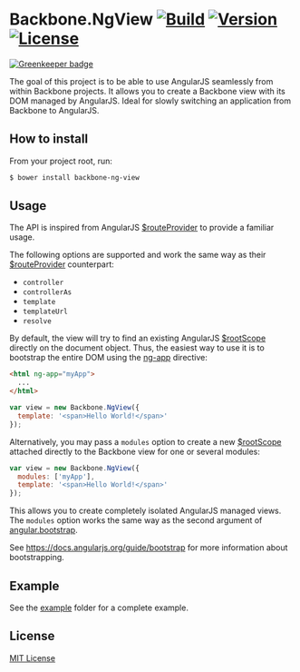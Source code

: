 # Backbone.NgView [![Build][build-image]][build-url] [![Version][version-image]][version-url] [![License][license-image]][license-url]

[![Greenkeeper badge](https://badges.greenkeeper.io/rochdev/backbone-ng-view.svg)](https://greenkeeper.io/)

The goal of this project is to be able to use AngularJS seamlessly from within Backbone projects. It allows you to create a Backbone view with its DOM managed by AngularJS. Ideal for slowly switching an application from Backbone to AngularJS.

## How to install

From your project root, run:

```sh
$ bower install backbone-ng-view
```

## Usage

The API is inspired from AngularJS [$routeProvider][route-provider-url] to provide a familiar usage.

The following options are supported and work the same way as their [$routeProvider][route-provider-url] counterpart:

  * `controller`
  * `controllerAs`
  * `template`
  * `templateUrl`
  * `resolve`

By default, the view will try to find an existing AngularJS [$rootScope][root-scope-url] directly on the document object. Thus, the easiest way to use it is to bootstrap the entire DOM using the [ng-app][ng-app-url] directive:

```html
<html ng-app="myApp">
  ...
</html>
```

```javascript
var view = new Backbone.NgView({
  template: '<span>Hello World!</span>'
});
```

Alternatively, you may pass a `modules` option to create a new [$rootScope][root-scope-url] attached directly to the Backbone view for one or several modules:

```javascript
var view = new Backbone.NgView({
  modules: ['myApp'],
  template: '<span>Hello World!</span>'
});
```

This allows you to create completely isolated AngularJS managed views. The `modules` option works the same way as the second argument of [angular.bootstrap][bootstrap-url].

See https://docs.angularjs.org/guide/bootstrap for more information about bootstrapping.

## Example

See the [example](example) folder for a complete example.

## License

[MIT License][license-url]

[angular-url]: https://angularjs.org
[backbone-url]: http://backbonejs.org
[bootstrap-url]: https://docs.angularjs.org/api/ng/function/angular.bootstrap
[build-image]: http://img.shields.io/travis/rochdev/backbone-ng-view.svg?style=flat-square
[build-url]: https://travis-ci.org/rochdev/backbone-ng-view
[license-image]: http://img.shields.io/badge/license-MIT-red.svg?style=flat-square
[license-url]: http://en.wikipedia.org/wiki/MIT_License
[ng-app-url]: https://docs.angularjs.org/api/ng/directive/ngApp
[root-scope-url]: https://docs.angularjs.org/api/ng/service/$rootScope
[route-provider-url]: https://docs.angularjs.org/api/ngRoute/provider/$routeProvider
[version-image]: http://img.shields.io/badge/release-0.1.2-orange.svg?style=flat-square
[version-url]: https://github.com/rochdev/backbone-ng-view
